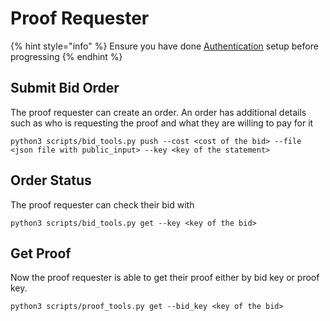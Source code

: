 # Proof Requester

{% hint style="info" %}
Ensure you have done [Authentication](authentication.md) setup before progressing
{% endhint %}

## Submit Bid Order

The proof requester can create an order. An order has additional details such as who is requesting the proof and what they are willing to pay for it

```
python3 scripts/bid_tools.py push --cost <cost of the bid> --file <json file with public_input> --key <key of the statement> 
```

## Order Status

The proof requester can check their bid with

```
python3 scripts/bid_tools.py get --key <key of the bid> 
```

## Get Proof

Now the proof requester is able to get their proof either by bid key or proof key.

```
python3 scripts/proof_tools.py get --bid_key <key of the bid> 
```
